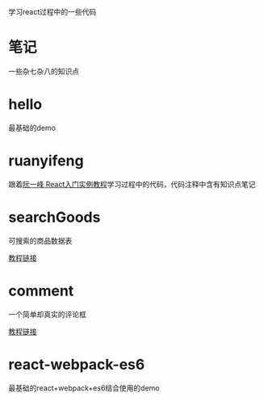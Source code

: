 学习react过程中的一些代码

# 笔记

一些杂七杂八的知识点

# hello 

最基础的demo

# ruanyifeng

跟着[阮一峰 React入门实例教程](http://www.ruanyifeng.com/blog/2015/03/react.html)学习过程中的代码，代码注释中含有知识点笔记

# searchGoods

可搜索的商品数据表

[教程链接](https://facebook.github.io/react/docs/thinking-in-react.zh-CN.html)

# comment

一个简单却真实的评论框 

[教程链接](http://reactjs.cn/react/docs/tutorial.html)

# react-webpack-es6

最基础的react+webpack+es6结合使用的demo
